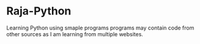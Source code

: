 # Raja-Python
Learning Python using smaple programs
programs may contain code from other sources as I am learning from multiple websites.
